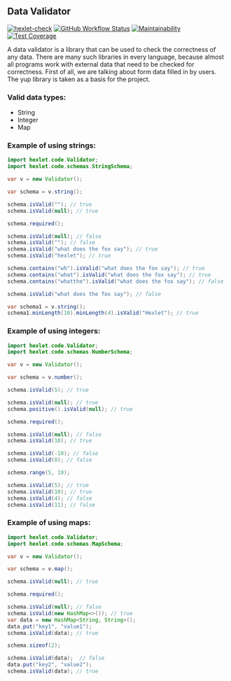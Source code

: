 ## Data Validator

[![hexlet-check](https://github.com/gpiento/java-project-78/actions/workflows/hexlet-check.yml/badge.svg)](https://github.com/gpiento/java-project-78/actions/workflows/hexlet-check.yml)
[![GitHub Workflow Status](https://github.com//gpiento/java-project-78/actions/workflows/github-check.yml/badge.svg)](https://github.com/gpiento/java-project-78/actions)
[![Maintainability](https://api.codeclimate.com/v1/badges/5409c5fc72a5aacbfc38/maintainability)](https://codeclimate.com/github/gpiento/java-project-78/maintainability)
[![Test Coverage](https://api.codeclimate.com/v1/badges/5409c5fc72a5aacbfc38/test_coverage)](https://codeclimate.com/github/gpiento/java-project-78/test_coverage)

A data validator is a library that can be used to check the correctness of any data. There are many such libraries in every language, because almost all programs work with external data that need to be checked for correctness. First of all, we are talking about form data filled in by users. The yup library is taken as a basis for the project.

### Valid data types:
- String
- Integer
- Map

### Example of using strings:
```java
import hexlet.code.Validator;
import hexlet.code.schemas.StringSchema;

var v = new Validator();

var schema = v.string();

schema.isValid(""); // true
schema.isValid(null); // true

schema.required();

schema.isValid(null); // false
schema.isValid(""); // false
schema.isValid("what does the fox say"); // true
schema.isValid("hexlet"); // true

schema.contains("wh").isValid("what does the fox say"); // true
schema.contains("what").isValid("what does the fox say"); // true
schema.contains("whatthe").isValid("what does the fox say"); // false

schema.isValid("what does the fox say"); // false

var schema1 = v.string();
schema1.minLength(10).minLength(4).isValid("Hexlet"); // true
```

### Example of using integers:
```java
import hexlet.code.Validator;
import hexlet.code.schemas.NumberSchema;

var v = new Validator();

var schema = v.number();

schema.isValid(5); // true

schema.isValid(null); // true
schema.positive().isValid(null); // true

schema.required();

schema.isValid(null); // false
schema.isValid(10); // true

schema.isValid(-10); // false
schema.isValid(0); // false

schema.range(5, 10);

schema.isValid(5); // true
schema.isValid(10); // true
schema.isValid(4); // false
schema.isValid(11); // false
```

### Example of using maps:
```java
import hexlet.code.Validator;
import hexlet.code.schemas.MapSchema;

var v = new Validator();

var schema = v.map();

schema.isValid(null); // true

schema.required();

schema.isValid(null); // false
schema.isValid(new HashMap<>()); // true
var data = new HashMap<String, String>();
data.put("key1", "value1");
schema.isValid(data); // true

schema.sizeof(2);

schema.isValid(data);  // false
data.put("key2", "value2");
schema.isValid(data); // true
```
